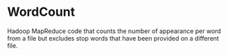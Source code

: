 # WordCount

Hadoop MapReduce code that counts the number of appearance per word from a file but excludes stop words that have been provided on a different file.
